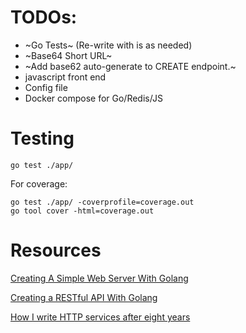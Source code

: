 # TODOs:
  - ~Go Tests~ (Re-write with is as needed)
  - ~Base64 Short URL~
  - ~Add base62 auto-generate to CREATE endpoint.~
  - javascript front end
  - Config file
  - Docker compose for Go/Redis/JS

# Testing
```
go test ./app/
```

For coverage:
```
go test ./app/ -coverprofile=coverage.out
go tool cover -html=coverage.out
```

# Resources
[Creating A Simple Web Server With Golang](https://tutorialedge.net/golang/creating-simple-web-server-with-golang/)

[Creating a RESTful API With Golang](https://tutorialedge.net/golang/creating-restful-api-with-golang/)

[How I write HTTP services after eight years](https://pace.dev/blog/2018/05/09/how-I-write-http-services-after-eight-years.html)
